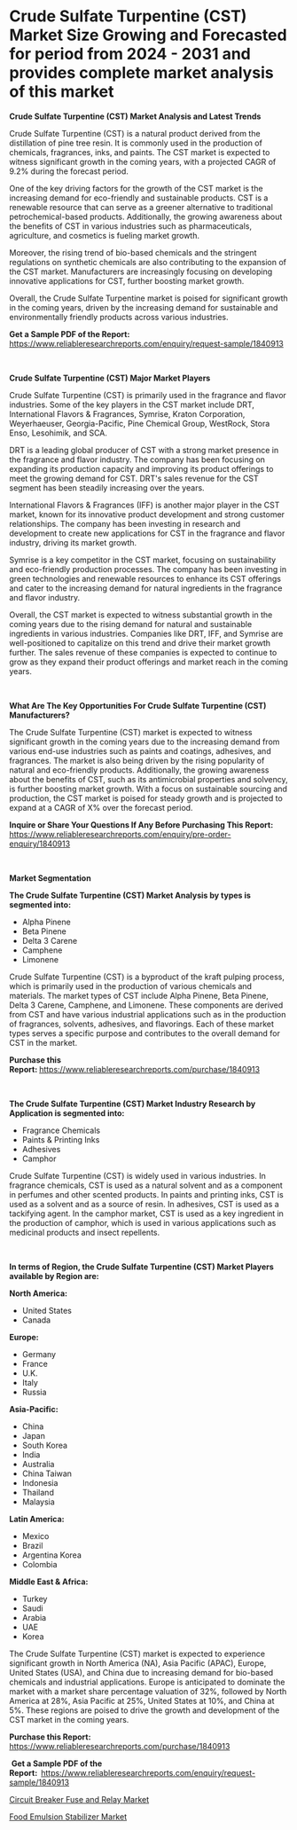 <p><h1>Crude Sulfate Turpentine (CST) Market Size Growing and Forecasted for period from 2024 - 2031 and provides complete market analysis of this market</h1></p><p><strong>Crude Sulfate Turpentine (CST) Market Analysis and Latest Trends</strong></p>
<p><p>Crude Sulfate Turpentine (CST) is a natural product derived from the distillation of pine tree resin. It is commonly used in the production of chemicals, fragrances, inks, and paints. The CST market is expected to witness significant growth in the coming years, with a projected CAGR of 9.2% during the forecast period.</p><p>One of the key driving factors for the growth of the CST market is the increasing demand for eco-friendly and sustainable products. CST is a renewable resource that can serve as a greener alternative to traditional petrochemical-based products. Additionally, the growing awareness about the benefits of CST in various industries such as pharmaceuticals, agriculture, and cosmetics is fueling market growth.</p><p>Moreover, the rising trend of bio-based chemicals and the stringent regulations on synthetic chemicals are also contributing to the expansion of the CST market. Manufacturers are increasingly focusing on developing innovative applications for CST, further boosting market growth.</p><p>Overall, the Crude Sulfate Turpentine market is poised for significant growth in the coming years, driven by the increasing demand for sustainable and environmentally friendly products across various industries.</p></p>
<p><strong>Get a Sample PDF of the Report:&nbsp;</strong> <a href="https://www.reliableresearchreports.com/enquiry/request-sample/1840913">https://www.reliableresearchreports.com/enquiry/request-sample/1840913</a></p>
<p>&nbsp;</p>
<p><strong>Crude Sulfate Turpentine (CST) Major Market Players</strong></p>
<p><p>Crude Sulfate Turpentine (CST) is primarily used in the fragrance and flavor industries. Some of the key players in the CST market include DRT, International Flavors & Fragrances, Symrise, Kraton Corporation, Weyerhaeuser, Georgia-Pacific, Pine Chemical Group, WestRock, Stora Enso, Lesohimik, and SCA.</p><p>DRT is a leading global producer of CST with a strong market presence in the fragrance and flavor industry. The company has been focusing on expanding its production capacity and improving its product offerings to meet the growing demand for CST. DRT's sales revenue for the CST segment has been steadily increasing over the years.</p><p>International Flavors & Fragrances (IFF) is another major player in the CST market, known for its innovative product development and strong customer relationships. The company has been investing in research and development to create new applications for CST in the fragrance and flavor industry, driving its market growth.</p><p>Symrise is a key competitor in the CST market, focusing on sustainability and eco-friendly production processes. The company has been investing in green technologies and renewable resources to enhance its CST offerings and cater to the increasing demand for natural ingredients in the fragrance and flavor industry.</p><p>Overall, the CST market is expected to witness substantial growth in the coming years due to the rising demand for natural and sustainable ingredients in various industries. Companies like DRT, IFF, and Symrise are well-positioned to capitalize on this trend and drive their market growth further. The sales revenue of these companies is expected to continue to grow as they expand their product offerings and market reach in the coming years.</p></p>
<p>&nbsp;</p>
<p><strong>What Are The Key Opportunities For Crude Sulfate Turpentine (CST) Manufacturers?</strong></p>
<p><p>The Crude Sulfate Turpentine (CST) market is expected to witness significant growth in the coming years due to the increasing demand from various end-use industries such as paints and coatings, adhesives, and fragrances. The market is also being driven by the rising popularity of natural and eco-friendly products. Additionally, the growing awareness about the benefits of CST, such as its antimicrobial properties and solvency, is further boosting market growth. With a focus on sustainable sourcing and production, the CST market is poised for steady growth and is projected to expand at a CAGR of X% over the forecast period.</p></p>
<p><strong>Inquire or Share Your Questions If Any Before Purchasing This Report:</strong> <a href="https://www.reliableresearchreports.com/enquiry/pre-order-enquiry/1840913">https://www.reliableresearchreports.com/enquiry/pre-order-enquiry/1840913</a></p>
<p>&nbsp;</p>
<p><strong>Market Segmentation</strong></p>
<p><strong>The Crude Sulfate Turpentine (CST) Market Analysis by types is segmented into:</strong></p>
<p><ul><li>Alpha Pinene</li><li>Beta Pinene</li><li>Delta 3 Carene</li><li>Camphene</li><li>Limonene</li></ul></p>
<p><p>Crude Sulfate Turpentine (CST) is a byproduct of the kraft pulping process, which is primarily used in the production of various chemicals and materials. The market types of CST include Alpha Pinene, Beta Pinene, Delta 3 Carene, Camphene, and Limonene. These components are derived from CST and have various industrial applications such as in the production of fragrances, solvents, adhesives, and flavorings. Each of these market types serves a specific purpose and contributes to the overall demand for CST in the market.</p></p>
<p><strong>Purchase this Report:&nbsp;</strong><a href="https://www.reliableresearchreports.com/purchase/1840913">https://www.reliableresearchreports.com/purchase/1840913</a></p>
<p>&nbsp;</p>
<p><strong>The Crude Sulfate Turpentine (CST) Market Industry Research by Application is segmented into:</strong></p>
<p><ul><li>Fragrance Chemicals</li><li>Paints & Printing Inks</li><li>Adhesives</li><li>Camphor</li></ul></p>
<p><p>Crude Sulfate Turpentine (CST) is widely used in various industries. In fragrance chemicals, CST is used as a natural solvent and as a component in perfumes and other scented products. In paints and printing inks, CST is used as a solvent and as a source of resin. In adhesives, CST is used as a tackifying agent. In the camphor market, CST is used as a key ingredient in the production of camphor, which is used in various applications such as medicinal products and insect repellents.</p></p>
<p>&nbsp;</p>
<p><strong>In terms of Region, the Crude Sulfate Turpentine (CST) Market Players available by Region are:</strong></p>
<p>
    <p> <strong> North America: </strong>
        <ul>
            <li>United States</li>
            <li>Canada</li>
        </ul>
        </p> 
    <p> <strong> Europe: </strong>
        <ul>
            <li>Germany</li>
            <li>France</li>
            <li>U.K.</li>
            <li>Italy</li>
            <li>Russia</li>
        </ul>
        </p> 
    <p> <strong> Asia-Pacific: </strong>
        <ul>
            <li>China</li>
            <li>Japan</li>
            <li>South Korea</li>
            <li>India</li>
            <li>Australia</li>
            <li>China Taiwan</li>
            <li>Indonesia</li>
            <li>Thailand</li>
            <li>Malaysia</li>
        </ul>
        </p> 
    <p> <strong> Latin America: </strong>
        <ul>
            <li>Mexico</li>
            <li>Brazil</li>
            <li>Argentina Korea</li>
            <li>Colombia</li>
        </ul>
        </p> 
    <p> <strong> Middle East & Africa: </strong>
        <ul>
            <li>Turkey</li>
            <li>Saudi</li>
            <li>Arabia</li>
            <li>UAE</li>
            <li>Korea</li>
        </ul>
    </p>
    </p>
<p><p>The Crude Sulfate Turpentine (CST) market is expected to experience significant growth in North America (NA), Asia Pacific (APAC), Europe, United States (USA), and China due to increasing demand for bio-based chemicals and industrial applications. Europe is anticipated to dominate the market with a market share percentage valuation of 32%, followed by North America at 28%, Asia Pacific at 25%, United States at 10%, and China at 5%. These regions are poised to drive the growth and development of the CST market in the coming years.</p></p>
<p><strong>Purchase this Report: </strong><a href="https://www.reliableresearchreports.com/purchase/1840913">https://www.reliableresearchreports.com/purchase/1840913</a></p>
<p>&nbsp;<strong>Get a Sample PDF of the Report:&nbsp;&nbsp;</strong><a href="https://www.reliableresearchreports.com/enquiry/request-sample/1840913">https://www.reliableresearchreports.com/enquiry/request-sample/1840913</a></p>
<p><strong></strong></p>
<p><p><a href="https://silk-columnist-571.notion.site/Circuit-Breaker-Fuse-and-Relay-Market-Size-Share-Trends-Analysis-Report-By-Application-Regional--ac013eb8f31e485c9b36d0dc61c24883">Circuit Breaker Fuse and Relay Market</a></p><p><a href="https://view.publitas.com/reportprime-1/global-food-emulsion-stabilizer-market-by-types-applications-and-major-players-with-regional-growth-rate-analysis-and-development-situation-from-2024-to-2031/">Food Emulsion Stabilizer Market</a></p></p>